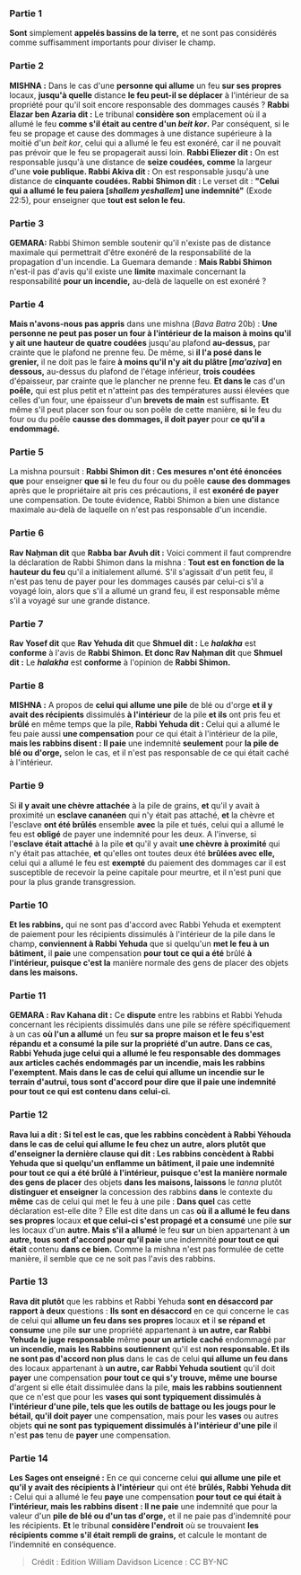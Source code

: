 
### Partie 1
<b>Sont</b> simplement <b>appelés bassins de la terre,</b> et ne sont pas considérés comme suffisamment importants pour diviser le champ.

### Partie 2
<strong>MISHNA :</strong> Dans le cas d'une <b>personne qui allume</b> un feu <b>sur ses propres</b> locaux, <b>jusqu'à quelle</b> distance <b>le feu peut-il se déplacer</b> à l'intérieur de sa propriété pour qu'il soit encore responsable des dommages causés ? <b>Rabbi Elazar ben Azaria dit :</b> Le tribunal <b>considère son</b> emplacement où il a allumé le feu <b>comme s'il était au centre d'un <i>beit kor</i>.</b> Par conséquent, si le feu se propage et cause des dommages à une distance supérieure à la moitié d'un <i>beit kor</i>, celui qui a allumé le feu est exonéré, car il ne pouvait pas prévoir que le feu se propagerait aussi loin. <b>Rabbi Eliezer dit :</b> On est responsable jusqu'à une distance de <b>seize coudées, comme</b> la largeur d'une <b>voie publique. Rabbi Akiva dit :</b> On est responsable jusqu'à une distance de <b>cinquante coudées. Rabbi Shimon dit : </b> Le verset dit : <b>"Celui qui a allumé le feu paiera [<i>shallem yeshallem</i>] une indemnité"</b> (Exode 22:5), pour enseigner que <b>tout est selon le feu.</b>

### Partie 3
<strong>GEMARA:</strong> Rabbi Shimon semble soutenir qu'il n'existe pas de distance maximale qui permettrait d'être exonéré de la responsabilité de la propagation d'un incendie. La Guemara demande : <b>Mais Rabbi Shimon</b> n'est-il pas d'avis qu'il existe une <b>limite</b> maximale concernant la responsabilité <b>pour un incendie,</b> au-delà de laquelle on est exonéré ?

### Partie 4
<b>Mais n'avons-nous pas appris</b> dans une mishna (<i>Bava Batra</i> 20b) : <b>Une personne ne peut pas poser un four à l'intérieur de la maison à moins qu'il y ait une hauteur de quatre coudées</b> jusqu'au plafond <b>au-dessus,</b> par crainte que le plafond ne prenne feu. De même, si <b>il l'a posé dans le grenier,</b> il ne doit pas le faire <b>à moins qu'il n'y ait du plâtre [<i>ma'aziva</i>] en dessous,</b> au-dessus du plafond de l'étage inférieur, <b>trois coudées</b> d'épaisseur, par crainte que le plancher ne prenne feu. <b>Et dans le</b> cas d'un <b>poêle,</b> qui est plus petit et n'atteint pas des températures aussi élevées que celles d'un four, une épaisseur d'un <b>brevets de main</b> est suffisante. <b>Et</b> même s'il peut placer son four ou son poêle de cette manière, <b>si</b> le feu du four ou du poêle <b>causse des dommages, il doit payer</b> pour <b>ce qu'il a endommagé.</b>

### Partie 5
La mishna poursuit : <b>Rabbi Shimon dit : Ces mesures n'ont été énoncées que</b> pour enseigner <b>que si</b> le feu du four ou du poêle <b>cause des dommages</b> après que le propriétaire ait pris ces précautions, il est <b>exonéré de payer</b> une compensation. De toute évidence, Rabbi Shimon a bien une distance maximale au-delà de laquelle on n'est pas responsable d'un incendie.

### Partie 6
<b>Rav Naḥman dit</b> que <b>Rabba bar Avuh dit :</b> Voici comment il faut comprendre la déclaration de Rabbi Shimon dans la mishna : <b>Tout est en fonction de la hauteur du feu</b> qu'il a initialement allumé. S'il s'agissait d'un petit feu, il n'est pas tenu de payer pour les dommages causés par celui-ci s'il a voyagé loin, alors que s'il a allumé un grand feu, il est responsable même s'il a voyagé sur une grande distance.

### Partie 7
<b>Rav Yosef dit</b> que <b>Rav Yehuda dit</b> que <b>Shmuel dit :</b> Le <b><i>halakha</i></b> est <b>conforme</b> à l'avis de <b>Rabbi Shimon. Et donc Rav Naḥman dit</b> que <b>Shmuel dit :</b> Le <b><i>halakha</i></b> est <b>conforme</b> à l'opinion de <b>Rabbi Shimon.</b>

### Partie 8
<strong>MISHNA :</strong> A propos de <b>celui qui allume une pile</b> de blé ou d'orge <b>et il y avait des récipients</b> dissimulés <b>à l'intérieur</b> de la pile <b>et ils</b> ont pris feu et <b>brûlé</b> en même temps que la pile, <b>Rabbi Yehuda dit : </b> Celui qui a allumé le feu paie aussi <b>une compensation</b> pour ce qui était à l'intérieur</b> de la pile, <b>mais les rabbins disent : Il paie</b> une indemnité <b>seulement</b> pour <b>la pile de blé ou d'orge,</b> selon le cas, et il n'est pas responsable de ce qui était caché à l'intérieur.

### Partie 9
Si <b>il y avait une chèvre attachée</b> à la pile de grains, <b>et</b> qu'il y avait à proximité un <b>esclave cananéen</b> qui n'y était pas attaché, <b>et</b> la chèvre et l'esclave <b>ont été brûlés</b> ensemble <b>avec</b> la pile et tués, celui qui a allumé le feu est <b>obligé</b> de payer une indemnité pour les deux. A l'inverse, si l'<b>esclave était attaché</b> à la pile <b>et</b> qu'il y avait <b>une chèvre à proximité</b> qui n'y était pas attachée, <b>et</b> qu'elles ont toutes deux été <b>brûlées avec elle,</b> celui qui a allumé le feu est <b>exempté</b> du paiement des dommages car il est susceptible de recevoir la peine capitale pour meurtre, et il n'est puni que pour la plus grande transgression.

### Partie 10
<b>Et les rabbins,</b> qui ne sont pas d'accord avec Rabbi Yehuda et exemptent de paiement pour les récipients dissimulés à l'intérieur de la pile dans le champ, <b>conviennent à Rabbi Yehuda</b> que si quelqu'un <b>met le feu à un bâtiment,</b> il <b>paie</b> une compensation <b>pour tout ce qui a été</b> brûlé <b>à l'intérieur, puisque c'est la</b> manière normale des gens de placer</b> des objets <b>dans les maisons.</b>

### Partie 11
<strong>GEMARA :</strong> <b>Rav Kahana dit :</b> Ce <b>dispute</b> entre les rabbins et Rabbi Yehuda concernant les récipients dissimulés dans une pile se réfère spécifiquement à un cas <b>où l'un a allumé</b> un feu <b>sur sa propre</b> <b>maison <b>et</b> le feu <b>s'est répandu et a consumé</b> la pile <b>sur la propriété</b> d'un autre. Dans ce cas, <b>Rabbi Yehuda juge</b> celui qui a allumé le feu <b>responsable des dommages</b> aux <b>articles cachés</b> endommagés par <b>un incendie, mais les rabbins l'exemptent</b>. <b>Mais dans</b> le cas de celui qui <b>allume</b> un incendie <b>sur le terrain d'autrui</b>, <b>tous sont d'accord</b> pour dire que <b>il paie</b> une indemnité pour <b>tout ce qui est</b> contenu <b>dans celui-ci.</b>

### Partie 12
<b>Rava lui a dit : Si tel est le cas,</b> que les rabbins concèdent à Rabbi Yéhouda dans le cas de celui qui allume le feu chez un autre, alors <b>plutôt que d'enseigner la dernière clause</b> qui dit : <b>Les rabbins concèdent à Rabbi Yehuda</b> que si quelqu'un <b>enflamme un bâtiment, il paie</b> une indemnité <b>pour tout</b> ce qui a été brûlé <b>à l'intérieur, puisque c'est la</b> manière normale des gens de placer</b> des objets <b>dans les maisons, laissons</b> le <i>tanna</i> plutôt <b>distinguer et enseigner</b> la concession des rabbins <b>dans</b> le contexte du <b>même</b> cas de celui qui met le feu à une pile : <b>Dans quel</b> cas cette déclaration est-elle dite ?</b> Elle est dite dans un cas <b>où il a allumé le feu dans ses propres</b> locaux <b>et que celui-ci s'est propagé et a consumé</b> une pile <b>sur</b> les locaux d'un <b>autre. Mais s'il a allumé</b> le feu <b>sur</b> un bien appartenant à <b>un autre, tous sont d'accord pour qu'il paie</b> une indemnité <b>pour tout ce qui était</b> contenu <b>dans ce bien.</b> Comme la mishna n'est pas formulée de cette manière, il semble que ce ne soit pas l'avis des rabbins.

### Partie 13
<b>Rava dit plutôt</b> que les rabbins et Rabbi Yehuda <b>sont en désaccord par rapport à deux</b> questions : <b>Ils sont en désaccord</b> en ce qui concerne le cas de celui qui <b>allume un feu dans ses propres</b> locaux <b>et</b> il <b>se répand et consume</b> une pile <b>sur</b> une propriété appartenant à <b>un autre, car Rabbi Yehuda le juge</b> <b>responsable</b> même <b>pour un article caché</b> endommagé par <b>un incendie, mais les Rabbins soutiennent</b> qu'il est <b>non responsable. Et ils ne sont pas d'accord non plus</b> dans le cas de celui <b>qui allume un feu dans</b> des locaux appartenant à <b>un autre, car Rabbi Yehuda soutient</b> qu'il doit <b>payer</b> une compensation <b>pour tout ce qui s'y trouve, même une bourse</b> d'argent si elle était dissimulée dans la pile, <b>mais les rabbins soutiennent</b> que ce n'est que pour les <b>vases qui sont typiquement dissimulés à l'intérieur d'une pile, tels que les outils de battage ou les jougs pour le bétail, qu'il doit payer</b> une compensation, mais pour les <b>vases</b> ou autres objets <b>qui ne sont pas typiquement dissimulés à l'intérieur d'une pile</b> il n'est <b>pas</b> tenu de <b>payer</b> une compensation.

### Partie 14
<b>Les Sages ont enseigné :</b> En ce qui concerne celui <b>qui allume une pile et qu'il y avait des récipients à l'intérieur</b> qui ont été <b>brûlés, Rabbi Yehuda dit :</b> Celui qui a allumé le feu <b>paye</b> une compensation <b>pour tout ce qui était à l'intérieur, mais les rabbins disent : Il ne paie</b> une indemnité que pour la valeur d'un <b>pile de blé ou d'un tas d'orge,</b> et il ne paie pas d'indemnité pour les récipients. <b>Et</b> le tribunal <b>considère l'endroit</b> où se trouvaient <b>les récipients</b> <b>comme s'il était rempli de grains,</b> et calcule le montant de l'indemnité en conséquence.

>Crédit : Edition William Davidson
>Licence : CC BY-NC
